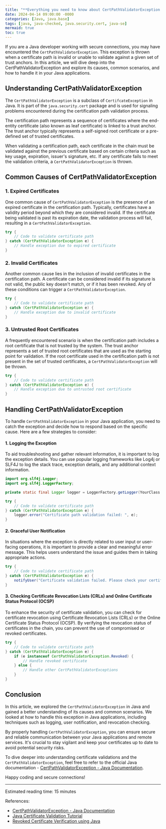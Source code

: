 ```yaml
---
title: "**Everything you need to know about CertPathValidatorException in Java**"
date: 2024-04-14 09:00:00 -0000
categories: [Java, java.base]
tags: [java, java-checked, java.security.cert, java-se]
mermaid: true
toc: true
---
```



If you are a Java developer working with secure connections, you may have encountered the `CertPathValidatorException`. This exception is thrown when a certificate path is invalid or unable to validate against a given set of trust anchors. In this article, we will dive deep into the CertPathValidatorException and explore its causes, common scenarios, and how to handle it in your Java applications.

## Understanding CertPathValidatorException

The `CertPathValidatorException` is a subclass of `CertifcateException` in Java. It is part of the `java.security.cert` package and is used for signaling problems encountered during the certification path validation process.

The certification path represents a sequence of certificates where the end-entity certificate (also known as leaf certificate) is linked to a trust anchor. The trust anchor typically represents a self-signed root certificate or a pre-defined set of trusted certificates.

When validating a certification path, each certificate in the chain must be validated against the previous certificate based on certain criteria such as key usage, expiration, issuer's signature, etc. If any certificate fails to meet the validation criteria, a `CertPathValidatorException` is thrown.

## Common Causes of CertPathValidatorException

### 1. Expired Certificates
One common cause of `CertPathValidatorException` is the presence of an expired certificate in the certification path. Typically, certificates have a validity period beyond which they are considered invalid. If the certificate being validated is past its expiration date, the validation process will fail, resulting in a `CertPathValidatorException`.

```java
try {
    // Code to validate certificate path
} catch (CertPathValidatorException e) {
    // Handle exception due to expired certificate
}
```

### 2. Invalid Certificates
Another common cause lies in the inclusion of invalid certificates in the certification path. A certificate can be considered invalid if its signature is not valid, the public key doesn't match, or if it has been revoked. Any of these conditions can trigger a `CertPathValidatorException`.

```java
try {
    // Code to validate certificate path
} catch (CertPathValidatorException e) {
    // Handle exception due to invalid certificate
}
```

### 3. Untrusted Root Certificates
A frequently encountered scenario is when the certification path includes a root certificate that is not trusted by the system. The trust anchor represents a set of trusted root certificates that are used as the starting point for validation. If the root certificate used in the certification path is not present in the set of trusted certificates, a `CertPathValidatorException` will be thrown.

```java
try {
    // Code to validate certificate path
} catch (CertPathValidatorException e) {
    // Handle exception due to untrusted root certificate
}
```

## Handling CertPathValidatorException

To handle `CertPathValidatorException` in your Java application, you need to catch the exception and decide how to respond based on the specific cause. Here are a few strategies to consider:

#### 1. Logging the Exception
To aid troubleshooting and gather relevant information, it is important to log the exception details. You can use popular logging frameworks like Log4j or SLF4J to log the stack trace, exception details, and any additional context information.

```java
import org.slf4j.Logger;
import org.slf4j.LoggerFactory;

private static final Logger logger = LoggerFactory.getLogger(YourClass.class);

try {
    // Code to validate certificate path
} catch (CertPathValidatorException e) {
    logger.error("Certificate path validation failed: ", e);
}
```

#### 2. Graceful User Notification
In situations where the exception is directly related to user input or user-facing operations, it is important to provide a clear and meaningful error message. This helps users understand the issue and guides them in taking appropriate actions.

```java
try {
    // Code to validate certificate path
} catch (CertPathValidatorException e) {
    notifyUser("Certificate validation failed. Please check your certificate and try again.");
}
```

#### 3. Checking Certificate Revocation Lists (CRLs) and Online Certificate Status Protocol (OCSP)
To enhance the security of certificate validation, you can check for certificate revocation using Certificate Revocation Lists (CRLs) or the Online Certificate Status Protocol (OCSP). By verifying the revocation status of certificates in the chain, you can prevent the use of compromised or revoked certificates.

```java
try {
    // Code to validate certificate path
} catch (CertPathValidatorException e) {
    if (e instanceof CertPathValidatorException.Revoked) {
        // Handle revoked certificate
    } else {
        // Handle other CertPathValidatorExceptions
    }
}
```

## Conclusion

In this article, we explored the `CertPathValidatorException` in Java and gained a better understanding of its causes and common scenarios. We looked at how to handle this exception in Java applications, including techniques such as logging, user notification, and revocation checking.

By properly handling `CertPathValidatorException`, you can ensure secure and reliable communication between your Java applications and remote services. It's crucial to stay vigilant and keep your certificates up to date to avoid potential security risks.

To dive deeper into understanding certificate validations and the `CertPathValidatorException`, feel free to refer to the official Java documentation - [CertPathValidatorException - Java Documentation](https://docs.oracle.com/en/java/javase/15/docs/api/java.base/java/security/cert/CertPathValidatorException.html).

Happy coding and secure connections!

---

Estimated reading time: 15 minutes

References:
- [CertPathValidatorException - Java Documentation](https://docs.oracle.com/en/java/javase/15/docs/api/java.base/java/security/cert/CertPathValidatorException.html)
- [Java Certificate Validation Tutorial](https://docs.oracle.com/javase/tutorial/security/toolfilex/rstep2.html)
- [Revoked Certificate Verification using Java](https://medium.com/@sheik1023/revoked-certificate-verification-using-java-2e38fdc9c007)